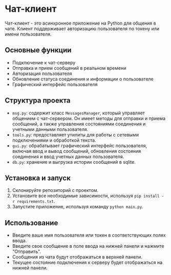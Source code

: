 # Чат-клиент

Чат-клиент - это асинхронное приложение на Python для общения в чате. Клиент поддерживает авторизацию пользователя по токену или имени пользователя.

## Основные функции

- Подключение к чат-серверу
- Отправка и прием сообщений в реальном времени
- Авторизация пользователя
- Обновление статуса соединения и информации о пользователе
- Графический интерфейс пользователя

## Структура проекта

- `msg.py`: содержит класс `MessagesManager`, который управляет общением с чат-сервером. Он имеет методы для отправки и приема сообщений, а также управления состояниями соединения и учетными данными пользователя.
- `tools.py`: предоставляет утилиты для работы с сетевыми подключениями и обработкой текста.
- `gui.py`: обрабатывает графический интерфейс пользователя, включая ввод и вывод сообщений, обновления состояния соединения и ввод учетных данных пользователя.
- `db.py`: хранение и выгрузка истории сообщений в sqlite.

## Установка и запуск

1. Склонируйте репозиторий с проектом.
2. Установите все необходимые зависимости, используя `pip install -r requirements.txt`.
3. Запустите приложение, используя команду `python main.py`.

## Использование

- Введите ваше имя пользователя или токен в соответствующих полях ввода.
- Введите свое сообщение в поле ввода на нижней панели и нажмите "Отправить".
- Сообщения из чата будут отображаться в верхней панели.
- Текущее состояние подключения к серверу будет отображаться на нижней панели.
